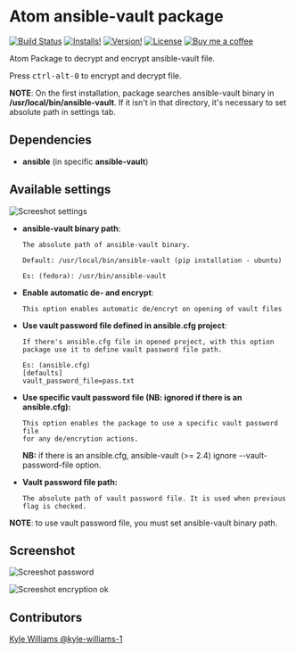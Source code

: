 # Atom ansible-vault package

[![Build Status](https://travis-ci.org/sydro/atom-ansible-vault.svg?branch=master)](https://travis-ci.org/sydro/atom-ansible-vault)
[![Installs!](https://img.shields.io/apm/dm/ansible-vault.svg?style=flat-square)](https://atom.io/packages/ansible-vault)
[![Version!](https://img.shields.io/apm/v/ansible-vault.svg?style=flat-square)](https://atom.io/packages/ansible-vault)
[![License](https://img.shields.io/apm/l/ansible-vault.svg?style=flat-square)](https://github.com/sydro/atom-ansible-vault/blob/master/LICENSE.md)
[![Buy me a coffee](https://www.buymeacoffee.com/assets/img/custom_images/white_img.png)](https://www.buymeacoffee.com/sydro)

Atom Package to decrypt and encrypt ansible-vault file.

Press <kbd>ctrl-alt-0</kbd> to encrypt and decrypt file.

**NOTE**: On the first installation, package searches ansible-vault binary in **/usr/local/bin/ansible-vault**.
If it isn't in that directory, it's necessary to set absolute path in settings tab.

## Dependencies

* **ansible** (in specific **ansible-vault**)

## Available settings

![Screeshot settings](https://github.com/sydro/atom-ansible-vault/raw/master/images/screenshot-settings.png)

* **ansible-vault binary path**:

  ```
  The absolute path of ansible-vault binary.

  Default: /usr/local/bin/ansible-vault (pip installation - ubuntu)

  Es: (fedora): /usr/bin/ansible-vault
  ```

* **Enable automatic de- and encrypt**:

  ```
  This option enables automatic de/encryt on opening of vault files
  ```

* **Use vault password file defined in ansible.cfg project**:

  ```
  If there's ansible.cfg file in opened project, with this option package use it to define vault password file path.

  Es: (ansible.cfg)
  [defaults]
  vault_password_file=pass.txt
  ```

* **Use specific vault password file (NB: ignored if there is an ansible.cfg):**

  ```
  This option enables the package to use a specific vault password file
  for any de/encrytion actions.
  ```

  **NB:** if there is an ansible.cfg, ansible-vault (>= 2.4) ignore --vault-password-file option.

- **Vault password file path:**

  ```
  The absolute path of vault password file. It is used when previous flag is checked.
  ```

**NOTE**: to use vault password file, you must set ansible-vault binary path.

## Screenshot

![Screeshot password](https://github.com/sydro/atom-ansible-vault/raw/master/images/screenshot-password.png)

![Screeshot encryption ok](https://github.com/sydro/atom-ansible-vault/raw/master/images/screenshot-encryption.png)

## Contributors

[Kyle Williams @kyle-williams-1](https://github.com/kyle-williams-1)
